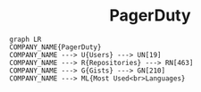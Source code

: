<h1 align="center">PagerDuty</h1>

```mermaid
graph LR
COMPANY_NAME{PagerDuty}
COMPANY_NAME ---> U{Users} ---> UN[19]
COMPANY_NAME ---> R{Repositories} ---> RN[463]
COMPANY_NAME ---> G{Gists} ---> GN[210]
COMPANY_NAME ---> ML{Most Used<br>Languages}
```
